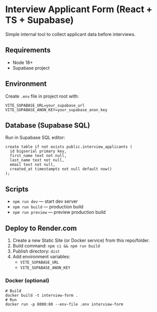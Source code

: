 # Interview Applicant Form (React + TS + Supabase)

Simple internal tool to collect applicant data before interviews.

## Requirements

- Node 18+
- Supabase project

## Environment

Create `.env` file in project root with:

```
VITE_SUPABASE_URL=your_supabase_url
VITE_SUPABASE_ANON_KEY=your_supabase_anon_key
```

## Database (Supabase SQL)

Run in Supabase SQL editor:

```
create table if not exists public.interview_applicants (
  id bigserial primary key,
  first_name text not null,
  last_name text not null,
  email text not null,
  created_at timestamptz not null default now()
);
```

## Scripts

- `npm run dev` — start dev server
- `npm run build` — production build
- `npm run preview` — preview production build

## Deploy to Render.com

1. Create a new Static Site (or Docker service) from this repo/folder.
2. Build command: `npm ci && npm run build`
3. Publish directory: `dist`
4. Add environment variables:
   - `VITE_SUPABASE_URL`
   - `VITE_SUPABASE_ANON_KEY`

### Docker (optional)

```
# Build
docker build -t interview-form .
# Run
docker run -p 8080:80 --env-file .env interview-form
```

